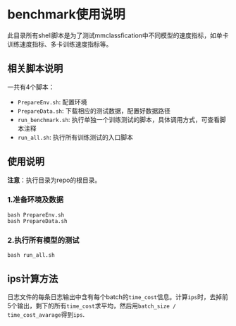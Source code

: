 # benchmark使用说明

此目录所有shell脚本是为了测试mmclassfication中不同模型的速度指标，如单卡训练速度指标、多卡训练速度指标等。

## 相关脚本说明

一共有4个脚本：

- `PrepareEnv.sh`: 配置环境
- `PrepareData.sh`: 下载相应的测试数据，配置好数据路径
- `run_benchmark.sh`: 执行单独一个训练测试的脚本，具体调用方式，可查看脚本注释
- `run_all.sh`: 执行所有训练测试的入口脚本

## 使用说明

**注意**：执行目录为repo的根目录。

### 1.准备环境及数据

```shell
bash PrepareEnv.sh
bash PrepareData.sh
```

### 2.执行所有模型的测试

```shell
bash run_all.sh
```

## ips计算方法

日志文件的每条日志输出中含有每个batch的`time_cost`信息。计算`ips`时，去掉前5个输出，剩下的所有`time_cost`求平均，然后用`batch_size / time_cost_avarage`得到`ips`. 
